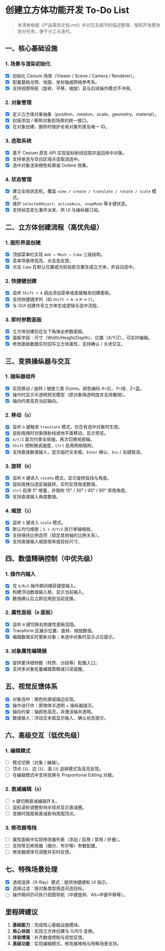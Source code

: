 # 创建立方体功能开发 To-Do List

> 本清单依据《产品需求文档.md》中对交互细节的描述整理，按照开发模块划分任务，便于分工与迭代。

## 一、核心基础设施

### 1. 场景与渲染初始化
- [x] 初始化 Cesium 场景（Viewer / Scene / Camera / Renderer）。
- [x] 配置基础光照、地面、坐标轴或网格参考系。
- [x] 支持视图导航（旋转、平移、缩放）且与后续操作模式不冲突。

### 2. 对象管理
- [x] 定义立方体对象抽象（position、rotation、scale、geometry、material）。
- [x] 封装添加 / 移除对象到场景的统一接口。
- [x] 在对象创建、删除时维护全局对象列表及唯一 ID。

### 3. 选取系统
- [x] 基于 Cesium 原生 API 实现鼠标射线拾取并返回命中对象。
- [x] 支持单选与空白区域点击取消选中。
- [x] 选中对象渲染橙色轮廓或 Outline 效果。

### 4. 状态管理
- [x] 建立全局状态机，覆盖 `view / create / translate / rotate / scale` 模式。
- [x] 维护 `selectedObject`、`activeAxis`、`snapMode` 等关键状态。
- [x] 支持状态变化事件派发，供 UI 与操纵器订阅。

## 二、立方体创建流程（高优先级）

### 1. 图形界面创建
- [x] 顶部菜单栏实现 `Add → Mesh → Cube` 三级结构。
- [x] 菜单项悬停高亮、点击态反馈。
- [x] 点击 `Cube` 在默认位置或光标投影位置生成立方体，并自动选中。

### 2. 快捷键创建
- [x] 监听 `Shift + A` 调出添加菜单或直接触发创建面板。
- [x] 支持快捷键序列（如 `Shift + A` → `M` → `C`）。
- [x] 与 GUI 创建共享立方体生成逻辑与选中流程。

### 3. 即时参数面板
- [x] 立方体创建后在左下角弹出参数面板。
- [x] 面板字段：尺寸（Width/Height/Depth）、位置（X/Y/Z），可实时编辑。
- [x] 修改面板数据实时回写立方体属性，支持确认 / 关闭交互。

## 三、变换操纵器与交互

### 1. 操纵器组件
- [x] 实现移动 / 旋转 / 缩放三类 Gizmo，颜色编码 X=红、Y=绿、Z=蓝。
- [x] 操作时显示半透明预览模型（原对象降透明度并支持撤销）。
- [x] 轴向约束高亮当前轴向。

### 2. 移动（`G`）
- [x] 监听 `G` 键触发 `translate` 模式，仅在有选中对象时生效。
- [x] 鼠标拖拽时对象随射线或地平面移动，显示预览。
- [x] `X/Y/Z` 首次约束全局轴，再次切换局部轴。
- [x] `Shift` 控制微调速度，`Ctrl` 启用网格吸附。
- [x] 支持直接数值输入，显示临时文本框，`Enter` 确认、`Esc` / 右键取消。

### 3. 旋转（`R`）
- [x] 监听 `R` 键进入 `rotate` 模式，显示旋转弧线与角度。
- [x] 鼠标拖拽沿选定轴旋转，实时反馈角度数值。
- [x] `Ctrl` 启用 5° 增量，并吸附 15° / 30° / 45° / 90° 常用角度。
- [x] 支持直接输入角度数值。

### 4. 缩放（`S`）
- [x] 监听 `S` 键进入 `scale` 模式。
- [x] 默认均匀缩放；`S + X/Y/Z` 执行单轴缩放。
- [x] 支持保持比例选项（锁定其他轴的比例关系）。
- [x] 支持直接输入缩放倍率或目标尺寸。

## 四、数值精确控制（中优先级）

### 1. 操作内输入
- [x] 在 `G/R/S` 操作期间捕获键盘输入。
- [x] 构建浮动数值输入框，显示当前输入。
- [x] 数值确认后立即应用到当前变换。

### 2. 属性面板（`N` 面板）
- [x] 监听 `N` 键切换右侧属性面板显隐。
- [x] Transform 区展示位置、旋转、缩放数值。
- [x] 编辑数值实时更新对象；未选中对象时显示占位提示。

### 3. 对象属性编辑器
- [x] 提供更详细参数（材质、分段等）配置入口。
- [x] 支持多对象批量编辑策略或只读提醒。

## 五、视觉反馈体系

- [x] 对象选中：橙色轮廓或描边实现。
- [x] 操作进行中：原物体半透明 + 操纵器提示。
- [x] 轴向约束：轴颜色高亮，非激活轴半透明。
- [x] 数值输入：浮动文本框显示输入、确认状态提示。

## 六、高级交互（低优先级）

### 1. 编辑模式
- [ ] 模式切换（对象 / 编辑）。
- [ ] 顶点 (`1`)、边 (`2`)、面 (`3`) 选择模式及高亮反馈。
- [ ] 在编辑模式中支持变换与 Proportional Editing 对接。

### 2. 衰减编辑（`O`）
- [ ] `O` 键切换衰减编辑开关。
- [ ] 鼠标滚轮调整影响半径并显示衰减圈。
- [ ] 变换时按距离衰减影响周围顶点。

### 3. 修改器堆栈
- [ ] 属性面板中实现修改器列表（添加 / 启用 / 禁用 / 折叠）。
- [ ] 支持常见修改器（细分、布尔等）参数配置。
- [ ] 修改器顺序可调整并实时反馈。

## 七、特殊场景处理

- [x] 透视选择（X-Ray）模式：提供快捷键和 UI 指示。
- [x] 选择过滤：按对象类型筛选可选目标。
- [ ] 操作期间仍可执行视图导航（中键旋转、Alt+中键平移等）。

## 里程碑建议

1. **基础能力**：完成核心基础设施模块。
2. **核心体验**：实现立方体创建与 G/R/S 变换。
3. **体验增强**：补齐数值控制与视觉反馈。
4. **高级功能**：实现编辑模式、修改器堆栈与特殊场景支持。

